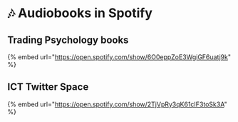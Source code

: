 # 🎶 Audiobooks in Spotify

## Trading Psychology books

{% embed url="https://open.spotify.com/show/6O0eppZoE3WgiGF6uatj9k" %}

## ICT Twitter Space

{% embed url="https://open.spotify.com/show/2TjVpRy3qK61cIF3toSk3A" %}
